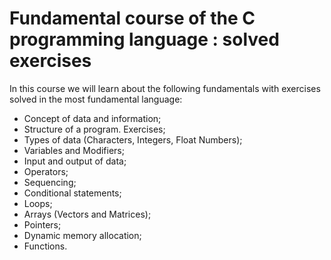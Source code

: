 # Fundamental course of the C programming language : solved exercises
In this course we will learn about the following fundamentals with exercises solved in the most fundamental language:
- Concept of data and information;
- Structure of a program. Exercises;
- Types of data (Characters, Integers, Float Numbers);
- Variables and Modifiers;
- Input and output of data;
- Operators;
- Sequencing;
- Conditional statements;
- Loops;
- Arrays (Vectors and Matrices);
- Pointers;
- Dynamic memory allocation;
- Functions.
